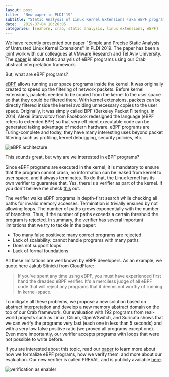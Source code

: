 ```yaml
---
layout: post
title:  "New paper in PLDI'19"
subtitle: "Static Analysis of Linux Kernel Extensions (aka eBPF programs)"
date:   2019-07-04 10:26:05
categories: [seahorn, crab, static analysis, linux extensions, eBPF]
---
```


We have recently presented our paper "Simple and Precise Static
Analysis of Untrusted Linux Kernel Extensions" in PLDI 2019. The paper
has been a joint work with our colleagues at VMware Research and Tel
Aviv University. The
[paper](https://jorgenavas.github.io/papers/ebpf-pldi19.pdf) is about
static analysis of eBPF programs using our Crab abstract
interpretation framework.

But, what are eBPF programs?

[eBPF](https://lwn.net/Articles/740157/) allows running user space
programs inside the kernel. It was originally created to speed up
the filtering of network packets. Before kernel extensions, packets
needed to be copied from the kernel to the user space so that they
could be filtered there. With kernel extensions, packets can be
directly filtered inside the kernel avoiding unnecessary copies to the
user space. Originally, it was simply called BPF (Berkeley Packet
Filtering). In 2014, Alexei Starovoitov from Facebook redesigned the
language (eBPF refers to extended BPF) so that very efficient
executable code can be generated taking advantage of modern
hardware. eBPF programs are Turing-complete and today, they have many
interesting uses beyond packet filtering such as profiling, kernel
debugging, security policies, etc.

![eBPF architecture](http://seahorn.github.io/images/ebpf-arch.jpg "eBPF architecture")

This sounds great, but why are we interested in eBPF programs?

Since eBPF programs are executed in the kernel, it is mandatory to
ensure that the program cannot crash, no information can be leaked
from kernel to user space, and it always terminates. To do that, the
Linux kernel has its own verifier to guarantee that. Yes, there is a
verifier as part of the kernel. If you don't believe me
check
[this](https://elixir.bootlin.com/linux/latest/source/kernel/bpf/verifier.c) out.

The verifier walks eBPF programs in depth-first search while checking
all paths for invalid memory accesses. Termination is trivially
ensured by not allowing loops. The number of paths grows exponentially
with the number of branches. Thus, if the number of paths exceeds a
certain threshold the program is rejected. In summary, the verifier
has several important limitations that we try to tackle in the paper:

- Too many false positives: many correct programs are rejected
- Lack of scalability: cannot handle programs with many paths
- Does not support loops
- Lack of formal foundations

All these limitations are well known by eBPF developers. As an
example, we quote here Jakub Sitnicki from CloudFlare:

> If you've spent any time using eBPF, you must have experienced first
> hand the dreaded eBPF verifier. It's a merciless judge of all eBPF
> code that will reject any programs that it deems not worthy of
> running in kernel-space.

To mitigate all these problems, we propose a new solution based
on
[abstract interpretation](https://en.wikipedia.org/wiki/Abstract_interpretation) and
develop a new memory abstract domain on the top of our Crab
framework. Our evaluation with 192 programs from real-world projects
such as Linux, Cilium, OpenVSwitch, and Suricata shows that we can
verify the programs very fast (each one in less than 5 seconds) and
with a very low false positive ratio (we proved all programs except
one). Even more importantly, our verifier accepts programs with loops
that were not possible to write before.

If you are interested about this topic, read
our [paper](https://jorgenavas.github.io/papers/ebpf-pldi19.pdf) to
learn more about how we formalize eBPF programs, how we verify them,
and more about our evaluation. Our new verifier is called PREVAIL and
is publicly available [here](https://vbpf.github.io/).

![verification as enabler](http://seahorn.github.io/images/starovoitov-tweet.png)



